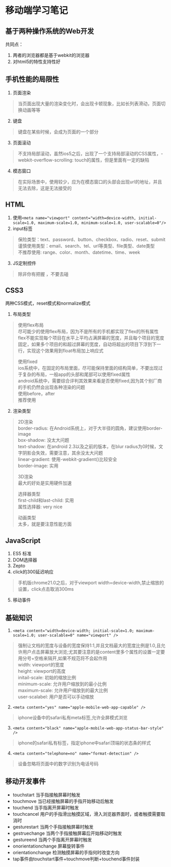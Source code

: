# 移动端学习笔记

## 基于两种操作系统的Web开发
共同点：  
1. 两者的浏览器都是基于webkit的浏览器
2. 对html5的特性支持性好

## 手机性能的局限性
1. 页面渲染  
> 当页面出现大量的渲染变化时，会出现卡顿现象，比如长列表滑动，页面切换动画等等
2. 键盘
> 键盘在某些时候，会成为页面的一个部分  
3. 页面滚动
> 不支持局部滚动，虽然ios5之后，出现了一个支持局部滚动的CSS属性，-webkit-overflow-scrolling: touch的属性，但是里面有一定的缺陷  
4. 模态窗口  
> 在实际场景中，使用较少，应为在模态窗口的头部会出现url的地址，并且无法去除，这是无法接受的  

## HTML
1. 使用`<meta name="viewport" content="width=device-width, initial-scale=1.0, maximum-scale=1.0, minimum-scale=1.0, user-scalable=0"/>`  
2. input标签  
> 保险类型：text、password、button、checkbox、radio、reset、submit  
>  谨慎使用类型：email、search、tel、url等类型、file类型、date类型  
>  不推荐使用: range、color、month、datetime、time、week
3. JS定制控件  
>   除非你有把握 ，不要去碰

## CSS3
两种CSS模式，reset模式和normalize模式

1. 布局类型  
> 使用flex布局  
> 尽可能少的使用flex布局，因为不是所有的手机都实现了flex的所有属性  
> flex不能实现每个项目在水平上平均占满屏幕的宽度，并且每个项目的宽度固定，如果多个项目的和超过屏幕的宽度，自动将超出的项目下浮到下一行，实现这个效果用到float布局加上响应式   
>
> 使用fixed  
> ios系统中，在固定的布局里面，尽可能保持里面的结构简单，不要出现过于复杂的布局，一般app的头部和尾部可以使用fixed属性  
> android系统中，需要综合评判其效果来看是否使用fixed,因为其个别厂商的手机仍然会出现各种渲染的问题  
> 使用before，after  
> 推荐使用  

2. 渲染类型
> 2D渲染  
> border-radius: 在Android系统上，对于大半径的圆角，建议使用border-image  
> box-shadow: 没太大问题  
> text-shadow: 在android 2.3以及之前的版本，在blur radius为0时候，文字阴影会失效，需要注意，其余没太大问题  
> linear-gradient: 使用-webkit-gradient()比较安全  
> border-image: 实用  
>   
> 3D渲染  
> 最大的好处是实用硬件加速  
>  
> 选择器类型  
> first-child和last-child: 实用  
> 属性选择器: very nice  
>  
> 动画类型  
> 太多，就是要注意性能方面

## JavaScript
1. ES5 标准  
2. DOM选择器  
3. Zepto  
4. click的300延迟响应  
> 手机版chrome21.0之后，对于viewport width=device-width,禁止缩放的设置，click点击取消300ms
5. 移动事件  

## 基础知识  
1. `<meta content="width=device-width; initial-scale=1.0; maximum-scale=1.0; user-scalable=0" name="viewport" />`  
> 强制让文档的宽度与设备的宽度保持1:1,并且文档最大的宽度比例是1.0,且允许用户点击屏幕放大浏览;尤其要注意的是content里多个属性的设置一定要用分号+空格来隔开,如果不规范将不会起作用  
> width: viewport的宽度  
> height: viewport的高度  
> initail-scale: 初始的缩放比例  
> minimum-scale: 允许用户缩放到的最小比例  
> maximum-scale: 允许用户缩放到的最大比例  
> user-scalabel: 用户是否可以手动缩放  
2. `<meta content="yes" name="apple-mobile-web-app-capable" />`
> iphone设备中的safari私有meta标签,允许全屏模式浏览  
3. `<meta content="black" name="apple-mobile-web-app-status-bar-style" />`  
> iphone的safari私有标签，指定iphone中safari顶端的状态条的样式  
4. `<meta content="telephone=no" name="format-detection" />`  
> 设备忽略将页面中的数字识别为电话号码

## 移动开发事件  
+ touchstart 当手指接触屏幕时触发
+ touchmove 当已经接触屏幕的手指开始移动后触发  
+ touchend 当手指离开屏幕时触发  
+ touchcancel 用户的手指滑出触摸区域，滑入浏览器界面时，或者触摸需要取消时
+ gesturestart 当两个手指接触屏幕时触发
+ gestruechange 当两个手指接触屏幕后开始移动时触发
+ gestureend 当两个手指离开屏幕时触发
+ onorientationchange 屏幕旋转事件
+ orientationchange 检测触摸屏幕的手指何时改变方向
+ tap事件由touchstart事件+touchmove判断+touchend事件封装
